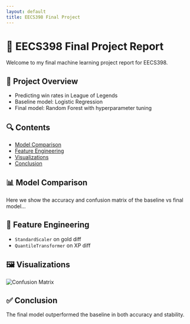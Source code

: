 ```yaml
---
layout: default
title: EECS398 Final Project
---
```


# 🧠 EECS398 Final Project Report

Welcome to my final machine learning project report for EECS398.

## 📌 Project Overview

- Predicting win rates in League of Legends
- Baseline model: Logistic Regression
- Final model: Random Forest with hyperparameter tuning

## 🔍 Contents

- [Model Comparison](#model-comparison)
- [Feature Engineering](#feature-engineering)
- [Visualizations](#visualizations)
- [Conclusion](#conclusion)

## 📊 Model Comparison

Here we show the accuracy and confusion matrix of the baseline vs final model...

## 🎯 Feature Engineering

- `StandardScaler` on gold diff
- `QuantileTransformer` on XP diff

## 🖼️ Visualizations

![Confusion Matrix](/assets/img/conf_matrix.png)

## ✅ Conclusion

The final model outperformed the baseline in both accuracy and stability.

